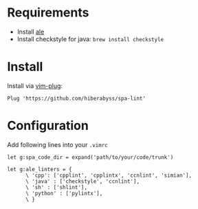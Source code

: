 # Requirements

- Install [ale](https://github.com/w0rp/ale)
- Install checkstyle for java: `brew install checkstyle`

# Install

Install via [vim-plug](https://hiberabyss.github.io/2018/03/21/vim-plug-introduction/):

```vim
Plug 'https://github.com/hiberabyss/spa-lint'
```


# Configuration

Add following lines into your `.vimrc`

```vim
let g:spa_code_dir = expand('path/to/your/code/trunk')

let g:ale_linters = {
      \ 'cpp': ['cpplint', 'cpplintx', 'ccnlint', 'simian'],
      \ 'java' : ['checkstyle', 'ccnlint'],
      \ 'sh' : ['shlint'],
      \ 'python' : ['pylintx'],
      \ }
```
